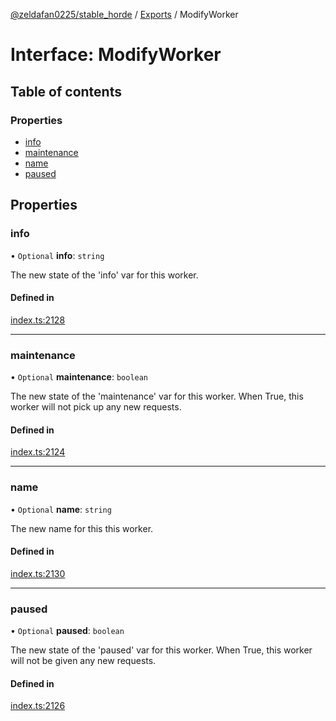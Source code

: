[@zeldafan0225/stable_horde](../README.md) / [Exports](../modules.md) / ModifyWorker

# Interface: ModifyWorker

## Table of contents

### Properties

- [info](ModifyWorker.md#info)
- [maintenance](ModifyWorker.md#maintenance)
- [name](ModifyWorker.md#name)
- [paused](ModifyWorker.md#paused)

## Properties

### info

• `Optional` **info**: `string`

The new state of the 'info' var for this worker.

#### Defined in

[index.ts:2128](https://github.com/ZeldaFan0225/stable_horde/blob/3b7418e/index.ts#L2128)

___

### maintenance

• `Optional` **maintenance**: `boolean`

The new state of the 'maintenance' var for this worker. When True, this worker will not pick up any new requests.

#### Defined in

[index.ts:2124](https://github.com/ZeldaFan0225/stable_horde/blob/3b7418e/index.ts#L2124)

___

### name

• `Optional` **name**: `string`

The new name for this this worker.

#### Defined in

[index.ts:2130](https://github.com/ZeldaFan0225/stable_horde/blob/3b7418e/index.ts#L2130)

___

### paused

• `Optional` **paused**: `boolean`

The new state of the 'paused' var for this worker. When True, this worker will not be given any new requests.

#### Defined in

[index.ts:2126](https://github.com/ZeldaFan0225/stable_horde/blob/3b7418e/index.ts#L2126)
